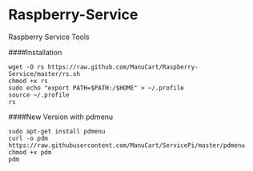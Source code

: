 Raspberry-Service
=================

Raspberry Service Tools

####Installation

    wget -O rs https://raw.github.com/ManuCart/Raspberry-Service/master/rs.sh
    chmod +x rs
    sudo echo "export PATH=$PATH:/$HOME" > ~/.profile
    source ~/.profile
    rs

####New Version with pdmenu
    
    sudo apt-get install pdmenu
    curl -o pdm https://raw.githubusercontent.com/ManuCart/ServicePi/master/pdmenu
    chmod +x pdm
    pdm
